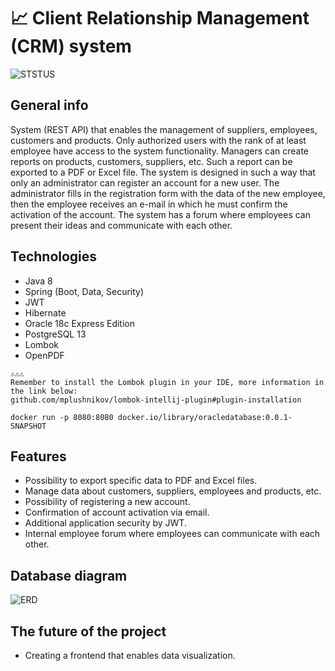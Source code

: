 # 📈 Client Relationship Management (CRM) system
![STSTUS](https://img.shields.io/github/license/agiklo/CRM-System)
## General info
System (REST API) that enables the management of suppliers, employees, customers and products. Only authorized users with the rank of at least employee have access to the system functionality. Managers can create reports on products, customers, suppliers, etc. Such a report can be exported to a PDF or Excel file. The system is designed in such a way that only an administrator can register an account for a new user. The administrator fills in the registration form with the data of the new employee, then the employee receives an e-mail in which he must confirm the activation of the account. The system has a forum where employees can present their ideas and communicate with each other.

## Technologies
- Java 8
- Spring (Boot, Data, Security)
- JWT
- Hibernate
- Oracle 18c Express Edition
- PostgreSQL 13
- Lombok
- OpenPDF

```
⚠️⚠️⚠️
Remember to install the Lombok plugin in your IDE, more information in the link below:
github.com/mplushnikov/lombok-intellij-plugin#plugin-installation
```
```
docker run -p 8080:8080 docker.io/library/oracledatabase:0.0.1-SNAPSHOT
```

## Features
- Possibility to export specific data to PDF and Excel files.
- Manage data about customers, suppliers, employees and products, etc.
- Possibility of registering a new account.
- Confirmation of account activation via email.
- Additional application security by JWT.
- Internal employee forum where employees can communicate with each other.

## Database diagram<br>
![ERD](https://i.imgur.com/YUkRUnR.png)

## The future of the project
- Creating a frontend that enables data visualization.

